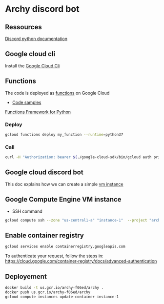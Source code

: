 # Archy discord bot

## Ressources

[Discord python documentation](https://discordpy.readthedocs.io/en/stable/index.html)

## Google cloud cli

Install the [Google Cloud Cli](https://cloud.google.com/sdk/docs/install)

## Functions

The code is deployed as [functions](https://cloud.google.com/sdk/gcloud/reference/functions) on Google Cloud

- [Code samples](https://cloud.google.com/functions/docs/samples?hl=fr)

[Functions Framework for Python](https://github.com/GoogleCloudPlatform/functions-framework-python)

### Deploy

```bash
gcloud functions deploy my_function --runtime=python37
```

### Call

```bash
curl -H "Authorization: bearer $(./google-cloud-sdk/bin/gcloud auth print-identity-token)" https://us-central1-archy-f06ed.cloudfunctions.net/archy_py
```

## Google cloud discord bot

This doc explains how we can create a simple [vm instance](https://cloud.google.com/blog/topics/developers-practitioners/build-and-run-discord-bot-top-google-cloud)

## Google Compute Engine VM instance

- SSH command

```bash
gcloud compute ssh --zone "us-central1-a" "instance-1"  --project "archy-f06ed"
```

## Enable container registry

```bash
gcloud services enable containerregistry.googleapis.com
```

To authenticate your request, follow the steps in: https://cloud.google.com/container-registry/docs/advanced-authentication


## Deployement

```bash
docker build -t us.gcr.io/archy-f06ed/archy .
docker push us.gcr.io/archy-f06ed/archy
gcloud compute instances update-container instance-1
```